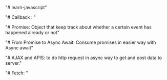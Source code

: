"# learn-javascript" 

"# Callback : "

"# Promise: Object that keep track about whether a certain event has happened already or not" 

"# From Promise to Async Await: Consume promises in easier way with Async await"

"# AJAX and APIS: to do http request in async way to get and post data to server."

"# Fetch: "